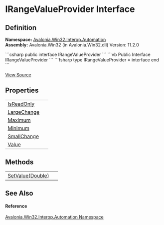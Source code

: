# IRangeValueProvider Interface




## Definition
**Namespace:** <a href="N_Avalonia_Win32_Interop_Automation">Avalonia.Win32.Interop.Automation</a>  
**Assembly:** Avalonia.Win32 (in Avalonia.Win32.dll) Version: 11.2.0

<Tabs groupId="api-code-preview">
<TabItem value="csharp" label="C#">
```csharp
public interface IRangeValueProvider
```
</TabItem>
<TabItem value="vb" label="VB">
```vb
Public Interface IRangeValueProvider
```
</TabItem>
<TabItem value="fsharp" label="F#">
```fsharp
type IRangeValueProvider = interface end
```
</TabItem>
</Tabs>



<a href="https://github.com/AvaloniaUI/Avalonia/tree/master/src/Windows/Avalonia.Win32/Interop/Automation/IRangeValueProvider.cs" title="View the source code">View Source</a>



## Properties
<table>
<tr>
<td><a href="P_Avalonia_Win32_Interop_Automation_IRangeValueProvider_IsReadOnly">IsReadOnly</a></td>
<td> </td>
</tr>
<tr>
<td><a href="P_Avalonia_Win32_Interop_Automation_IRangeValueProvider_LargeChange">LargeChange</a></td>
<td> </td>
</tr>
<tr>
<td><a href="P_Avalonia_Win32_Interop_Automation_IRangeValueProvider_Maximum">Maximum</a></td>
<td> </td>
</tr>
<tr>
<td><a href="P_Avalonia_Win32_Interop_Automation_IRangeValueProvider_Minimum">Minimum</a></td>
<td> </td>
</tr>
<tr>
<td><a href="P_Avalonia_Win32_Interop_Automation_IRangeValueProvider_SmallChange">SmallChange</a></td>
<td> </td>
</tr>
<tr>
<td><a href="P_Avalonia_Win32_Interop_Automation_IRangeValueProvider_Value">Value</a></td>
<td> </td>
</tr>
</table>

## Methods
<table>
<tr>
<td><a href="M_Avalonia_Win32_Interop_Automation_IRangeValueProvider_SetValue">SetValue(Double)</a></td>
<td> </td>
</tr>
</table>

## See Also


#### Reference
<a href="N_Avalonia_Win32_Interop_Automation">Avalonia.Win32.Interop.Automation Namespace</a>  
